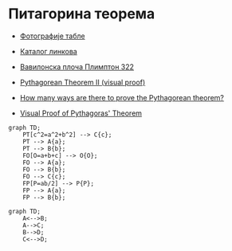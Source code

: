# Питагорина теорема

- [Фотографије табле](https://photos.app.goo.gl/VDR4tSNqEeCmY8nh6)
- [Каталог линкова](https://ndjapic.github.io/zayopa/m7/02-pitagora/)

- [Вавилонска плоча Плимптон 322](https://personal.math.ubc.ca/~cass/courses/m446-03/pl322/pl322.html)
- [Pythagorean Theorem II (visual proof)](https://www.youtube.com/watch?v=yfGtbNgcrQ8)
- [How many ways are there to prove the Pythagorean theorem?](https://www.youtube.com/watch?v=YompsDlEdtc)
- [Visual Proof of Pythagoras' Theorem](https://www.youtube.com/watch?v=tTHhBE5lYTg)

```mermaid
graph TD;
    PT[c^2=a^2+b^2] --> C{c};
    PT --> A{a};
    PT --> B{b};
    FO[O=a+b+c] --> O{O};
    FO --> A{a};
    FO --> B{b};
    FO --> C{c};
    FP[P=ab/2] --> P{P};
    FP --> A{a};
    FP --> B{b};
```

```mermaid
graph TD;
    A<-->B;
    A-->C;
    B-->D;
    C<-->D;
```

